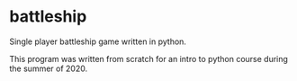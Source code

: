 # battleship
Single player battleship game written in python.

This program was written from scratch for an intro to python course during the summer of 2020.
